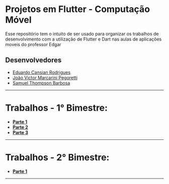 # Projetos em Flutter - Computação Móvel
Esse repositório tem o intuito de ser usado para organizar os trabalhos de desenvolvimento com a utilização de Flutter e Dart nas aulas de aplicações moveis do professor Edgar

## Desenvolvedores

- [Eduardo Cansian Rodrigues](https://github.com/EduardoCansian)
- [João Victor Marcarini Pegoretti](https://github.com/joaovictorPegoretti)
- [Samuel Thompson Barbosa](https://github.com/samuel-tb)

---

# Trabalhos - 1° Bimestre:
-  **[Parte 1](/Trabalho_1)**
-  **[Parte 2](/trabalho_2)**
-  **[Parte 3](/trabalho_3)**

---

# Trabalhos - 2° Bimestre:

- **[Parte 1](/Trabalho%204)**

---
